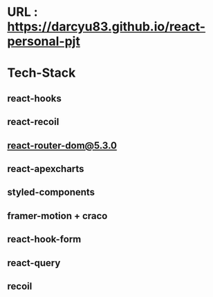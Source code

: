 # URL : https://darcyu83.github.io/react-personal-pjt

# Tech-Stack

## react-hooks

## react-recoil

## react-router-dom@5.3.0

## react-apexcharts

## styled-components

## framer-motion + craco

## react-hook-form

## react-query

## recoil

